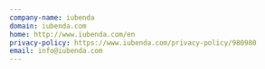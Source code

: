 ```yaml
---
company-name: iubenda
domain: iubenda.com
home: http://www.iubenda.com/en
privacy-policy: https://www.iubenda.com/privacy-policy/980980
email: info@iubenda.com
---
```




